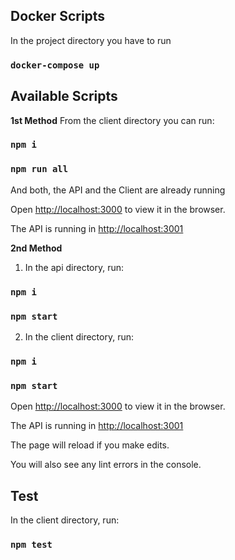 ## Docker Scripts

In the project directory you have to run

### `docker-compose up`

## Available Scripts

**1st Method**
From the client directory you can run:

### `npm i`

### `npm run all`

And both, the API and the Client are already running

Open [http://localhost:3000](http://localhost:3000) to view it in the browser.

The API is running in [http://localhost:3001](http://localhost:3001)

**2nd Method**

1. In the api directory, run:

### `npm i`

### `npm start`

2. In the client directory, run:

### `npm i`

### `npm start`

Open [http://localhost:3000](http://localhost:3000) to view it in the browser.

The API is running in [http://localhost:3001](http://localhost:3001)

The page will reload if you make edits.<br  />

You will also see any lint errors in the console.

## Test

In the client directory, run:

### `npm test`
